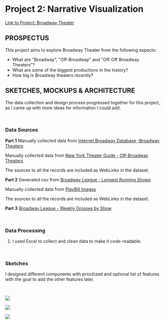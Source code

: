 # **Project 2: Narrative Visualization**

[Link to Project: Broadway Theater](https://beyenidogan.github.io/Viz-Portfolio/Narrative-Broadway/)


## **PROSPECTUS**

This project aims to explore Broadway Theater from the following aspects:

* What are "Broadway", "Off-Broadway" and "Off-Off Broadway Theaters"?
* What are some of the biggest productions in the history?
* How big is Broadway theaters recently?


## **SKETCHES, MOCKUPS & ARCHITECTURE**

The data collection and design process progressed together for this project, as I came up with more ideas for information I could add.

<br />

### Data Sources

**Part 1**
Manually collected data from [Internet Broadway Database -Broadway Theaters](https://www.ibdb.com/theatre/stephen-sondheim-theatre-1197)

Manually collected data from [New York Theater Guide - Off-Broadway Theaters](https://www.newyorktheatreguide.com/theatres/off-broadway) 

The sources to all the records are included as WebLinks in the dataset.

**Part 2**
Generated csv from [Broadway League - Longest Running Shows](https://www.broadwayleague.com/static/user/admin/media/longest_running_shows_v2020-06-02.pdf)

Manually collected data from [PlayBill Images](https://www.playbill.com/)

The sources to all the records are included as WebLinks in the dataset.

**Part 3**
[Broadway League - Weekly Grosses by Show](https://www.broadwayleague.com/research/grosses-broadway-nyc/#weekly_grosses)

<br />

### Data Processing
1. I used Excel to collect and clean data to make it code-readable.

<br />

### Sketches

I designed different components with prioritized and optional list of features with the goal to add the other features later.

<br />

![](https://github.com/beyenidogan/Viz-Portfolio/blob/main/assets/Documents/Narrative_Sketch1.png)

![](https://github.com/beyenidogan/Viz-Portfolio/blob/main/assets/Documents/Narrative_Sketch2.png)

![](https://github.com/beyenidogan/Viz-Portfolio/blob/main/assets/Documents/Narrative_Sketch3.png)
